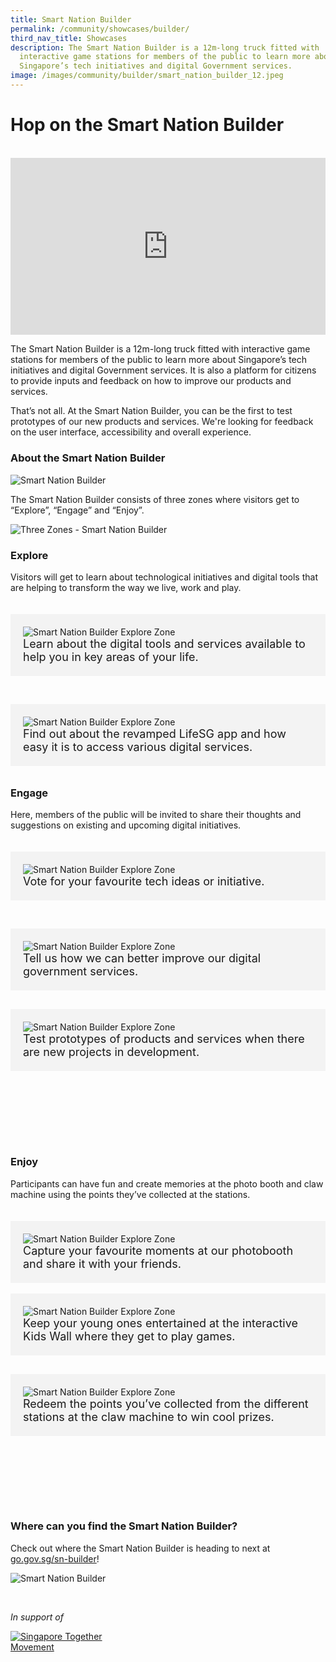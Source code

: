 ```yaml
---
title: Smart Nation Builder
permalink: /community/showcases/builder/
third_nav_title: Showcases
description: The Smart Nation Builder is a 12m-long truck fitted with
  interactive game stations for members of the public to learn more about
  Singapore’s tech initiatives and digital Government services.
image: /images/community/builder/smart_nation_builder_12.jpeg
---
```

# Hop on the Smart Nation Builder 

<br>

<div style="max-width: 1280px">
    <div style="height: 0;
            overflow: hidden;
            position: relative;
            padding-bottom: 56.25%;">
        <iframe src="https://www.youtube.com/embed/1IPIU5OH-fA" height="720" width="1280" frameborder="0" title="YouTube video player" allow="accelerometer; autoplay; clipboard-write; encrypted-media; gyroscope; picture-in-picture" style="top: 0;
                left: 0;
                right: 0;
                bottom: 0;
                height: 100%;
                border: none;
                max-width: 100%;
                position: absolute;"></iframe>
    </div>
</div>

The Smart Nation Builder is a 12m-long truck fitted with interactive game stations for members of the public to learn more about Singapore’s tech initiatives and digital Government services. It is also a platform for citizens to provide inputs and feedback on how to improve our products and services. 

That’s not all. At the Smart Nation Builder, you can be the first to test prototypes of our new products and services. We're looking for feedback on the user interface, accessibility and overall experience. 

### About the Smart Nation Builder 

![Smart Nation Builder](/images/community/builder/smart_nation_builder_16.jpeg)

The Smart Nation Builder consists of three zones where visitors get to “Explore”, “Engage” and “Enjoy”.

![Three Zones - Smart Nation Builder](/images/community/builder/smart_nation_builder_02.jpeg)


### Explore

Visitors will get to learn about technological initiatives and digital tools that are helping to transform the way we live, work and play.

 <div class="row" style="padding: 20px 0px 10px 0px;">
	<div class="col" style="background-color: #f3f3f3; padding: 20px 20px 20px 20px">
		<img src="/images/community/builder/smart_nation_builder_03.jpeg" alt="Smart Nation Builder Explore Zone"><br>
		<div style="font-size:18px">Learn about the digital tools and services available to help you in key areas of your life.
		</div>
	</div>

&nbsp; &nbsp; &nbsp; 

<div class="col" style="background-color: #f3f3f3; padding: 20px 20px 20px 20px;">
<img src="images/community/builder/smart_nation_builder_04.jpeg" alt="Smart Nation Builder Explore Zone"><br>
	<div style="font-size:18px">Find out about the revamped LifeSG app and how easy it is to access various digital services.
	</div>
 </div></div>

### Engage

Here, members of the public will be invited to share their thoughts and suggestions on existing and upcoming digital initiatives.

 <div class="row" style="padding: 20px 0px 10px 0px;">
<div class="col" style="background-color: #f3f3f3; padding: 20px 20px 20px 20px;">
<img src="images/community/builder/smart_nation_builder_20.jpeg" alt="Smart Nation Builder Explore Zone"><br>
<div style="font-size:18px">Vote for your favourite tech ideas or initiative.
</div>
</div>
	
&nbsp; &nbsp; &nbsp; 

<div class="col" style="background-color: #f3f3f3; padding: 20px 20px 20px 20px;"> 
<img src="images/community/builder/smart_nation_builder_21.jpeg" alt="Smart Nation Builder Explore Zone"><br>
	<div style="font-size:18px">Tell us how we can better improve our digital government services.
</div>

</div></div>

 <div class="row" style="padding: 20px 0px 10px 0px;">
<div class="col" style="background-color: #f3f3f3; padding: 20px 20px 20px 20px;">
<img src="images/community/builder/smart_nation_builder_11.jpeg" alt="Smart Nation Builder Explore Zone"><br>
<div style="font-size:18px">Test prototypes of products and services when there are new projects in development.
</div>
</div>
	
&nbsp; &nbsp; &nbsp; 

<div class="col" style="padding: 20px 20px 20px 20px;"><br>
</div>

</div>

### Enjoy

Participants can have fun and create memories at the photo booth and claw machine using the points they’ve collected at the stations.

<div class="row" style="padding: 20px 0px 10px 0px;">
<div class="col" style="background-color: #f3f3f3; padding: 20px 20px 20px 20px;"> 
<img src="images/community/builder/smart_nation_builder_08.jpeg" alt="Smart Nation Builder Explore Zone"><br>
<div style="font-size:18px">Capture your favourite moments at our photobooth and share it with your friends. 
</div>

</div>&nbsp; &nbsp; &nbsp; 
	
<div class="col" style="background-color: #f3f3f3; padding: 20px 20px 20px 20px;">  
<img src="images/community/builder/smart_nation_builder_18.jpeg" alt="Smart Nation Builder Explore Zone"><br>
	<div style="font-size:18px">Keep your young ones entertained at the interactive Kids Wall where they get to play games.
</div>

</div></div>

<div class="row" style="padding: 20px 0px 10px 0px;">
<div class="col" style="background-color: #f3f3f3; padding: 20px 20px 20px 20px;">
<img src="images/community/builder/smart_nation_builder_19.jpeg" alt="Smart Nation Builder Explore Zone"><br>
<div style="font-size:18px">Redeem the points you’ve collected from the different stations at the claw machine to win cool prizes.
</div>
</div>
	
&nbsp; &nbsp; &nbsp; 

<div class="col" style="padding: 20px 20px 20px 20px;"><br>
</div>

</div>

### Where can you find the Smart Nation Builder? 

Check out where the Smart Nation Builder is heading to next at [go.gov.sg/sn-builder](https://go.gov.sg/sn-builder)!

![Smart Nation Builder](/images/community/builder/smart_nation_builder_15.jpeg)

<br>

<em>In support of</em> 
<div style="width:33%;height:33%;"><a href="https://www.sg"><img src="/images/banners/sgt-logo.jpeg" alt="Singapore Together Movement"></a> </div>

<br>